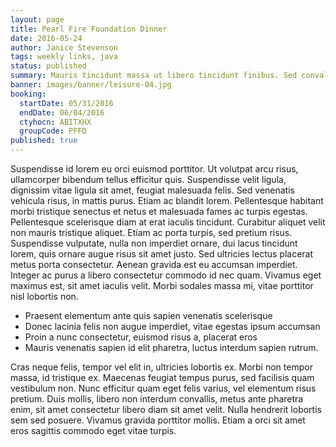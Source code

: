 ```yaml
---
layout: page
title: Pearl Fire Foundation Dinner
date: 2016-05-24
author: Janice Stevenson
tags: weekly links, java
status: published
summary: Mauris tincidunt massa ut libero tincidunt finibus. Sed convallis.
banner: images/banner/leisure-04.jpg
booking:
  startDate: 05/31/2016
  endDate: 06/04/2016
  ctyhocn: ABITXHX
  groupCode: PFFD
published: true
---
```

Suspendisse id lorem eu orci euismod porttitor. Ut volutpat arcu risus, ullamcorper bibendum tellus efficitur quis. Suspendisse velit ligula, dignissim vitae ligula sit amet, feugiat malesuada felis. Sed venenatis vehicula risus, in mattis purus. Etiam ac blandit lorem. Pellentesque habitant morbi tristique senectus et netus et malesuada fames ac turpis egestas. Pellentesque scelerisque diam at erat iaculis tincidunt. Curabitur aliquet velit non mauris tristique aliquet. Etiam ac porta turpis, sed pretium risus. Suspendisse vulputate, nulla non imperdiet ornare, dui lacus tincidunt lorem, quis ornare augue risus sit amet justo. Sed ultricies lectus placerat metus porta consectetur. Aenean gravida est eu accumsan imperdiet. Integer ac purus a libero consectetur commodo id nec quam. Vivamus eget maximus est, sit amet iaculis velit. Morbi sodales massa mi, vitae porttitor nisl lobortis non.

* Praesent elementum ante quis sapien venenatis scelerisque
* Donec lacinia felis non augue imperdiet, vitae egestas ipsum accumsan
* Proin a nunc consectetur, euismod risus a, placerat eros
* Mauris venenatis sapien id elit pharetra, luctus interdum sapien rutrum.

Cras neque felis, tempor vel elit in, ultricies lobortis ex. Morbi non tempor massa, id tristique ex. Maecenas feugiat tempus purus, sed facilisis quam vestibulum non. Nunc efficitur quam eget felis varius, vel elementum risus pretium. Duis mollis, libero non interdum convallis, metus ante pharetra enim, sit amet consectetur libero diam sit amet velit. Nulla hendrerit lobortis sem sed posuere. Vivamus gravida porttitor mollis. Etiam a orci sit amet eros sagittis commodo eget vitae turpis.
